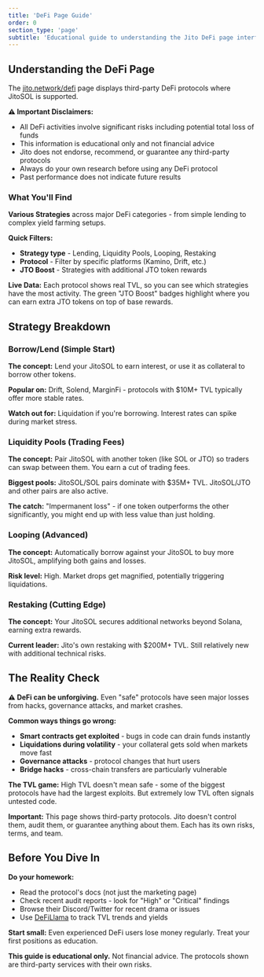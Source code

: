 ```yaml
---
title: 'DeFi Page Guide'
order: 0
section_type: 'page'
subtitle: 'Educational guide to understanding the Jito DeFi page interface.'
---
```


## Understanding the DeFi Page

The [jito.network/defi](https://www.jito.network/defi/) page displays third-party DeFi protocols where JitoSOL is supported.

**⚠️ Important Disclaimers:**
- All DeFi activities involve significant risks including potential total loss of funds
- This information is educational only and not financial advice
- Jito does not endorse, recommend, or guarantee any third-party protocols
- Always do your own research before using any DeFi protocol
- Past performance does not indicate future results

### What You'll Find

**Various Strategies** across major DeFi categories - from simple lending to complex yield farming setups.

**Quick Filters:** 
- **Strategy type** - Lending, Liquidity Pools, Looping, Restaking
- **Protocol** - Filter by specific platforms (Kamino, Drift, etc.)
- **JTO Boost** - Strategies with additional JTO token rewards

**Live Data:**
Each protocol shows real TVL, so you can see which strategies have the most activity. The green "JTO Boost" badges highlight where you can earn extra JTO tokens on top of base rewards.

## Strategy Breakdown

### Borrow/Lend (Simple Start)
**The concept:** Lend your JitoSOL to earn interest, or use it as collateral to borrow other tokens.

**Popular on:** Drift, Solend, MarginFi - protocols with $10M+ TVL typically offer more stable rates.

**Watch out for:** Liquidation if you're borrowing. Interest rates can spike during market stress.

### Liquidity Pools (Trading Fees)
**The concept:** Pair JitoSOL with another token (like SOL or JTO) so traders can swap between them. You earn a cut of trading fees.

**Biggest pools:** JitoSOL/SOL pairs dominate with $35M+ TVL. JitoSOL/JTO and other pairs are also active.

**The catch:** "Impermanent loss" - if one token outperforms the other significantly, you might end up with less value than just holding.

### Looping (Advanced)
**The concept:** Automatically borrow against your JitoSOL to buy more JitoSOL, amplifying both gains and losses.

**Risk level:** High. Market drops get magnified, potentially triggering liquidations.

### Restaking (Cutting Edge)
**The concept:** Your JitoSOL secures additional networks beyond Solana, earning extra rewards.

**Current leader:** Jito's own restaking with $200M+ TVL. Still relatively new with additional technical risks.

## The Reality Check

**⚠️ DeFi can be unforgiving.** Even "safe" protocols have seen major losses from hacks, governance attacks, and market crashes.

**Common ways things go wrong:**
- **Smart contracts get exploited** - bugs in code can drain funds instantly
- **Liquidations during volatility** - your collateral gets sold when markets move fast
- **Governance attacks** - protocol changes that hurt users
- **Bridge hacks** - cross-chain transfers are particularly vulnerable

**The TVL game:** High TVL doesn't mean safe - some of the biggest protocols have had the largest exploits. But extremely low TVL often signals untested code.

**Important:** This page shows third-party protocols. Jito doesn't control them, audit them, or guarantee anything about them. Each has its own risks, terms, and team.

## Before You Dive In

**Do your homework:**
- Read the protocol's docs (not just the marketing page)
- Check recent audit reports - look for "High" or "Critical" findings
- Browse their Discord/Twitter for recent drama or issues
- Use [DeFiLlama](https://defillama.com) to track TVL trends and yields

**Start small:** Even experienced DeFi users lose money regularly. Treat your first positions as education.

**This guide is educational only.** Not financial advice. The protocols shown are third-party services with their own risks. 